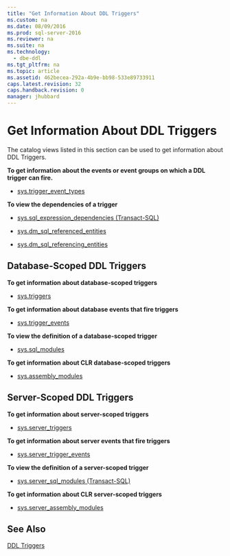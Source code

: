 ```yaml
---
title: "Get Information About DDL Triggers"
ms.custom: na
ms.date: 08/09/2016
ms.prod: sql-server-2016
ms.reviewer: na
ms.suite: na
ms.technology: 
  - dbe-ddl
ms.tgt_pltfrm: na
ms.topic: article
ms.assetid: 462becea-292a-4b9e-bb98-533e89733911
caps.latest.revision: 32
caps.handback.revision: 0
manager: jhubbard
---
```

# Get Information About DDL Triggers
The catalog views listed in this section can be used to get information about DDL Triggers.  
  
 **To get information about the events or event groups on which a DDL trigger can fire.**  
  
-   [sys.trigger_event_types](assetId:///054aed54-7151-4760-934a-149fa434f1ae)  
  
 **To view the dependencies of a trigger**  
  
-   [sys.sql_expression_dependencies (Transact-SQL)](assetId:///78a218e4-bf99-4a6a-acbf-ff82425a5946)  
  
-   [sys.dm_sql_referenced_entities](assetId:///077111cb-b860-4d61-916f-bac5d532912f)  
  
-   [sys.dm_sql_referencing_entities](assetId:///c16f8f0a-483f-4feb-842e-da90426045ae)  
  
## Database-Scoped DDL Triggers  
 **To get information about database-scoped triggers**  
  
-   [sys.triggers](assetId:///cefa4fc4-b8b9-4cd7-b124-eed5283acbfc)  
  
 **To get information about database events that fire triggers**  
  
-   [sys.trigger_events](assetId:///92540447-131c-491c-b033-c064c7d950e1)  
  
 **To view the definition of a database-scoped trigger**  
  
-   [sys.sql_modules](assetId:///23d3ccd2-f356-4d89-a2cd-bee381243f99)  
  
 **To get information about CLR database-scoped triggers**  
  
-   [sys.assembly_modules](assetId:///5f9e644e-8065-49a2-b53d-db7df98f70d8)  
  
## Server-Scoped DDL Triggers  
 **To get information about server-scoped triggers**  
  
-   [sys.server_triggers](assetId:///25926ff4-9271-45bf-bc32-d5d3344bd47a)  
  
 **To get information about server events that fire triggers**  
  
-   [sys.server_trigger_events](assetId:///be7d8a59-3c00-4f1b-b4b0-3dcd5572e002)  
  
 **To view the definition of a server-scoped trigger**  
  
-   [sys.server_sql_modules (Transact-SQL)](assetId:///9ef9a8b9-c470-4a61-b0c4-ee24ad871d63)  
  
 **To get information about CLR server-scoped triggers**  
  
-   [sys.server_assembly_modules](assetId:///af799e38-2d16-49b2-bcf5-6f9199af899e)  
  
## See Also  
 [DDL Triggers](../../Topics/TopicNameNotContainA/DDL-Triggers.md)